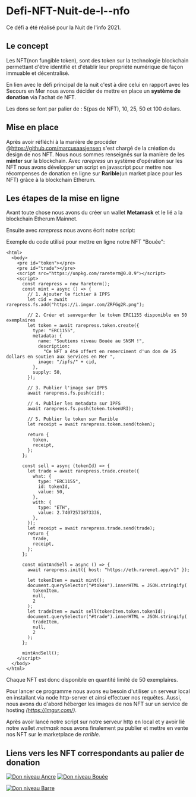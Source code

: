 # Defi-NFT-Nuit-de-l--nfo
Ce défi a été réalisé pour la Nuit de l'info 2021.

## Le concept
Les NFT(non fungible token), sont des token sur la technologie blockchain permettant d'être identifié et d'établir leur propriété numérique de façon immuable et décentralisé.

En lien avec le défi principal de la nuit c'est à dire celui en rapport avec les Secours en Mer nous avons décider de mettre en place un **système de donation** via l'achat de NFT. 

Les dons se font par palier de : 5(pas de NFT), 10, 25, 50 et 100 dollars.

## Mise en place

Après avoir réfléchi à la manière de procéder @https://github.com/marcusaasjensen s'est chargé de la création du design de nos NFT.
Nous nous sommes renseignés sur la manière de les **minter** sur la blockchain.
Avec *rarepress* un système d'opération sur les NFT nous avons développer un script en javascript pour mettre nos récompenses de donation en ligne sur **Rarible**(un market place pour les NFT) grâce à la blockchain Etherum.

## Les étapes de la mise en ligne

Avant toute chose nous avons du créer un wallet **Metamask** et le lié a la blockchain Etherum Mainnet.

Ensuite avec *rarepress* nous avons écrit notre script:

Exemple du code utilisé pour mettre en ligne notre NFT "Bouée":
```
<html>
  <body>
    <pre id="token"></pre>
    <pre id="trade"></pre>
    <script src="https://unpkg.com/rareterm@0.0.9"></script>
    <script>
      const rarepress = new Rareterm();
      const mint = async () => {
        // 1. Ajouter le fichier à IPFS
        let cid = await rarepress.fs.add("https://i.imgur.com/ZRFGg2R.png");

        // 2. Créer et sauvegarder le token ERC1155 disponible en 50 exemplaires
        let token = await rarepress.token.create({
          type: "ERC1155",
          metadata: {
            name: "Soutiens niveau Bouée au SNSM !",
            description:
              "Ce NFT a été offert en remerciment d'un don de 25 dollars en soutien aux Services en Mer ",
            image: "/ipfs/" + cid,
          },
          supply: 50,
        });

        // 3. Publier l'image sur IPFS
        await rarepress.fs.push(cid);

        // 4. Publier les metadata sur IPFS
        await rarepress.fs.push(token.tokenURI);

        // 5. Publier le token sur Rarible
        let receipt = await rarepress.token.send(token);

        return {
          token,
          receipt,
        };
      };

      const sell = async (tokenId) => {
        let trade = await rarepress.trade.create({
          what: {
            type: "ERC1155",
            id: tokenId,
            value: 50,
          },
          with: {
            type: "ETH",
            value: 2.74072571873336,
          },
        });
        let receipt = await rarepress.trade.send(trade);
        return {
          trade,
          receipt,
        };
      };

      const mintAndSell = async () => {
        await rarepress.init({ host: "https://eth.rarenet.app/v1" });

        let tokenItem = await mint();
        document.querySelector("#token").innerHTML = JSON.stringify(
          tokenItem,
          null,
          2
        );
        let tradeItem = await sell(tokenItem.token.tokenId);
        document.querySelector("#trade").innerHTML = JSON.stringify(
          tradeItem,
          null,
          2
        );
      };

      mintAndSell();
    </script>
  </body>
</html>
```

Chaque NFT est donc disponible en quantité limité de 50 exemplaires.

Pour lancer ce programme nous avons eu besoin d'utiliser un serveur local en installant via node http-server et ainsi effectuer nos requêtes.
Aussi, nous avons du d'abord héberger les images de nos NFT sur un service de hosting _(https://imgur.com/)_.

Après avoir lancé notre script sur notre serveur http en local et y avoir lié notre wallet *metmask*  nous avons finalement pu publier et mettre en vente nos NFT sur le marketplace de *rarible*.

## Liens vers les NFT correspondants au palier de donation
[![Don niveau Ancre](https://i.imgur.com/XkPzQJM.png)](https://rarible.com/token/0xB66a603f4cFe17e3D27B87a8BfCaD319856518B8:79638617253701427051349581616089869356582801432216749563635906471392372094723)
[![Don niveau Bouée](https://i.imgur.com/UMxRHJG.png)](https://rarible.com/token/0xB66a603f4cFe17e3D27B87a8BfCaD319856518B8:79638617253701427051349581616089869356582801432216749563949483389126004738200)

[![Don niveau Barre](https://i.imgur.com/y5nmBhF.png)](https://rarible.com/token/0xB66a603f4cFe17e3D27B87a8BfCaD319856518B8:79638617253701427051349581616089869356582801432216749567384964294491719010563)




